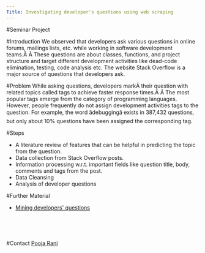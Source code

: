 ```yaml
---
Title: Investigating developer's questions using web scraping
---
```


#Seminar Project
<br><p>
#Introduction
We observed that developers ask various questions in online forums, mailings
lists, etc. while working in software development teams.Â Â These questions are
about classes, functions, and project structure and target different development
activities like dead-code elimination, testing, code analysis etc. The website Stack
Overflow is a major source of questions that developers ask.

#Problem
While asking questions, developers markÂ their question with related topics called tags to achieve faster response times.Â Â The most popular tags emerge from the category of programming languages. However, people frequently do not assign development activities tags to the question.
For example, the word âdebuggingâ exists in 387,432 questions, but only about
10% questions have been assigned the corresponding tag.

#Steps

-  A literature review of features that can be helpful in predicting the topic from the question.
-  Data collection from Stack Overflow posts.
-  Information processing w.r.t. important fields like question title, body, comments and tags from the post.
-  Data Cleansing
-  Analysis of developer questions

#Further Material

-  [Mining developers' questions](http://scg.unibe.ch/download/softwarecomposition/2019-01-08-Mathias-Investigating_developers_questions_using_web%20scraping.pdf)

<br><p><br></p>
#Contact 
[Pooja Rani](%base_url%/staff/Pooja-Rani)
<p><br></p>
